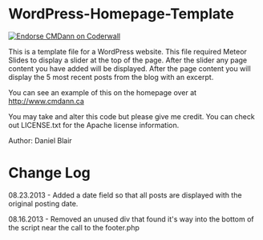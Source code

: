 WordPress-Homepage-Template
===========================
<a href="https://coderwall.com/cmdann"><img alt="Endorse CMDann on Coderwall" src="https://api.coderwall.com/cmdann/endorsecount.png" /></a>

This is a template file for a WordPress website. This file required Meteor Slides to display a slider at the top of the page. After the slider any page content you have added will be displayed. After the page content you will display the 5 most recent posts from the blog with an excerpt. 

You can see an example of this on the homepage over at http://www.cmdann.ca

You may take and alter this code but please give me credit. You can check out LICENSE.txt for the Apache license information.

Author: Daniel Blair

Change Log
==========

08.23.2013 - Added a date field so that all posts are displayed with the original posting date.

08.16.2013 - Removed an unused div that found it's way into the bottom of the script near the call to the footer.php
